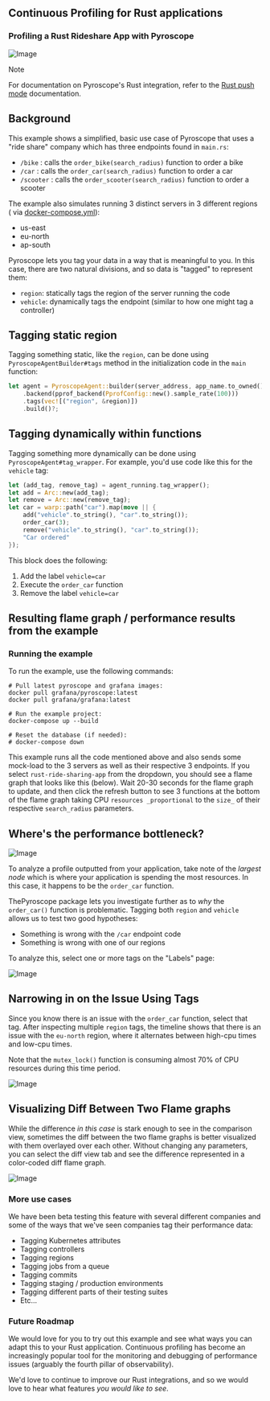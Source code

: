 ## Continuous Profiling for Rust applications

### Profiling a Rust Rideshare App with Pyroscope

![Image](https://github.com/user-attachments/assets/9a6e50a1-b8df-4923-9632-79ace3fea216)

> [!NOTE]  
> For documentation on Pyroscope's Rust integration, refer to the [Rust push mode](https://grafana.com/docs/pyroscope/latest/configure-client/language-sdks/rust/) documentation.

## Background

This example shows a simplified, basic use case of Pyroscope that uses a "ride share" company which has three
endpoints found in `main.rs`:

- `/bike`    : calls the `order_bike(search_radius)` function to order a bike
- `/car`     : calls the `order_car(search_radius)` function to order a car
- `/scooter` : calls the `order_scooter(search_radius)` function to order a scooter

The example also simulates running 3 distinct servers in 3 different regions (
via [docker-compose.yml](https://github.com/grafana/pyroscope/blob/main/examples/language-sdk-instrumentation/rust/rideshare/docker-compose.yml)):

- us-east
- eu-north
- ap-south

Pyroscope lets you tag your data in a way that is meaningful to you. In
this case, there are two natural divisions, and so data is "tagged" to represent them:

- `region`: statically tags the region of the server running the code
- `vehicle`: dynamically tags the endpoint (similar to how one might tag a controller)

## Tagging static region

Tagging something static, like the `region`, can be done using `PyroscopeAgentBuilder#tags` method in the initialization
code in the `main` function:

```rust
let agent = PyroscopeAgent::builder(server_address, app_name.to_owned())
    .backend(pprof_backend(PprofConfig::new().sample_rate(100)))
    .tags(vec![("region", &region)])
    .build()?;
```

## Tagging dynamically within functions

Tagging something more dynamically can be done using `PyroscopeAgent#tag_wrapper`. For example, you'd use code like this for the `vehicle` tag:

```rust
let (add_tag, remove_tag) = agent_running.tag_wrapper();
let add = Arc::new(add_tag);
let remove = Arc::new(remove_tag);
let car = warp::path("car").map(move || {
    add("vehicle".to_string(), "car".to_string());
    order_car(3);
    remove("vehicle".to_string(), "car".to_string());
    "Car ordered"
});
```

This block does the following:

1. Add the label `vehicle=car`
2. Execute the `order_car` function
3. Remove the label `vehicle=car`

## Resulting flame graph / performance results from the example

### Running the example

To run the example, use the following commands:

```
# Pull latest pyroscope and grafana images:
docker pull grafana/pyroscope:latest
docker pull grafana/grafana:latest

# Run the example project:
docker-compose up --build

# Reset the database (if needed):
# docker-compose down
```

This example runs all the code mentioned above and also sends some mock-load to the 3 servers as well as
their respective 3 endpoints. If you select `rust-ride-sharing-app` from the dropdown, you should see a
flame graph that looks like this (below). Wait 20-30 seconds for the flame graph to update, and then click the
refresh button to see 3 functions at the bottom of the flame graph taking CPU `resources _proportional` to the `size_`
of their respective `search_radius` parameters.

[//]: # (http://localhost:3000/a/grafana-pyroscope-app/profiles-explorer?searchText=&panelType=time-series&layout=grid&hideNoData=off&explorationType=flame-graph&var-serviceName=rust-ride-sharing-app&var-profileMetricId=process_cpu:cpu:nanoseconds:cpu:nanoseconds&var-dataSource=local-pyroscope&var-groupBy=all&var-filters=&maxNodes=16384&from=now-5m&to=now&var-filtersBaseline=&var-filtersComparison=)

## Where's the performance bottleneck?

![Image](https://github.com/user-attachments/assets/d4b0f85d-cc8d-4058-b019-1c5198849676)

To analyze a profile outputted from your application, take note of the _largest node_ which is
where your application is spending the most resources. In this case, it happens to be the `order_car` function.

ThePyroscope package lets you investigate further as to _why_ the `order_car()`
function is problematic. Tagging both `region` and `vehicle` allows us to test two good hypotheses:

- Something is wrong with the `/car` endpoint code
- Something is wrong with one of our regions

To analyze this, select one or more tags on the "Labels" page:

![Image](https://github.com/user-attachments/assets/3e5cb3ac-609e-493a-ae4d-248de150a33b)

## Narrowing in on the Issue Using Tags

Since you know there is an issue with the `order_car` function,  select that tag. After inspecting
multiple `region` tags, the timeline shows that there is an issue with the `eu-north` region,
where it alternates between high-cpu times and low-cpu times.

Note that the `mutex_lock()` function is consuming almost 70% of CPU resources during this time period.

![Image](https://github.com/user-attachments/assets/12fc0912-8b65-4c24-9284-b0aa1eef45ba)

## Visualizing Diff Between Two Flame graphs

While the difference _in this case_ is stark enough to see in the comparison view, sometimes the diff between the two
flame graphs is better visualized with them overlayed over each other. Without changing any parameters, you can
select the diff view tab and see the difference represented in a color-coded diff flame graph.

![Image](https://github.com/user-attachments/assets/97f6e51c-4211-4a0a-8f11-d2ee0402e396)

### More use cases

We have been beta testing this feature with several different companies and some of the ways that we've seen companies
tag their performance data:

- Tagging Kubernetes attributes
- Tagging controllers
- Tagging regions
- Tagging jobs from a queue
- Tagging commits
- Tagging staging / production environments
- Tagging different parts of their testing suites
- Etc...

### Future Roadmap

We would love for you to try out this example and see what ways you can adapt this to your Rust application. Continuous
profiling has become an increasingly popular tool for the monitoring and debugging of performance issues (arguably the
fourth pillar of observability).

We'd love to continue to improve our Rust integrations, and so we would love to hear what features _you would like to
see_.
